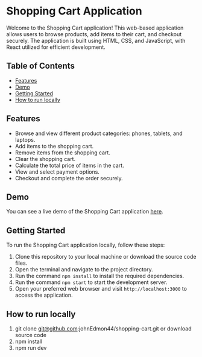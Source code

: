 # Shopping Cart Application

Welcome to the Shopping Cart application! This web-based application allows users to browse products, add items to their cart, and checkout securely. The application is built using HTML, CSS, and JavaScript, with React utilized for efficient development.

## Table of Contents

- [Features](#features)
- [Demo](#demo)
- [Getting Started](#getting-started)
- [How to run locally](#how-to-run-locally)

## Features

- Browse and view different product categories: phones, tablets, and laptops.
- Add items to the shopping cart.
- Remove items from the shopping cart.
- Clear the shopping cart.
- Calculate the total price of items in the cart.
- View and select payment options.
- Checkout and complete the order securely.

## Demo

You can see a live demo of the Shopping Cart application [here](https://659e910de7092fde26f240a3--precious-cranachan-eb0b22.netlify.app/shop).

## Getting Started

To run the Shopping Cart application locally, follow these steps:

1. Clone this repository to your local machine or download the source code files.
2. Open the terminal and navigate to the project directory.
3. Run the command `npm install` to install the required dependencies.
4. Run the command `npm start` to start the development server.
5. Open your preferred web browser and visit `http://localhost:3000` to access the application.

## How to run locally

1. git clone git@github.com:johnEdmon44/shopping-cart.git or download source code
2. npm install
3. npm run dev